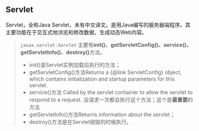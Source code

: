 ## Servlet

Servlet，全称Java Servlet，未有中文译文。是用Java编写的服务器端程序。其主要功能在于交互式地浏览和修改数据，生成动态Web内容。

> ``` javax.servlet.Servlet ``` 主要有<strong>init()、getServletConfig()、service()、getServletInfo()、destroy()</strong>方法。
>
> * init()是Servlet实例加载后执行的方法；
> * getServletConfig()方法Returns a {@link ServletConfig} object, which contains initialization and startup parameters for this servlet.
> * service()方法 Called by the servlet container to allow the servlet to respond to a request. 没请求一次都会执行这个方法；这个是**最重要**的方法
> * getServletInfo()方法Returns information about the servlet；
> * destroy()方法是在Servlet销毁的时候执行。

